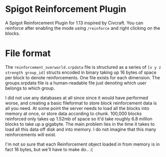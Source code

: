 # Spigot Reinforcement Plugin
A Spigot Reinforcement Plugin for 1.13 inspired by Civcraft. You can reinforce after enabling the mode using `/reinforce` and right clicking on the blocks.

# File format
The `reinforcement_overworld.srpdata` file is structured as a series of `[x y z strength group_id]` structs encoded in binary taking up 16 bytes of space per block to denote reinforcements. One file exists for each dimension. The groups.srpdata file is a human-readable file just denoting which user belongs to which group.

I did not use any databases at all since since it would have performed worse, and creating a basic fileformat to store block reinforcement data is all you need. At some point the server needs to load all the blocks into memory at once,	or store data according to chunk. 100,000 blocks reinforced only takes up 1.52mb of space so it'd take roughly 6.8 million blocks to take up a gigabyte. The main problem lies in the time it takes to load all this data off disk and into memory. I do not imagine that this many reinforcements will exist.

I'm not so sure that each Reinforcement object loaded in from memory is in fact 16 bytes, but we'll have to make do.. :(
